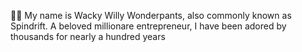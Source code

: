 🐑🐐
My name is Wacky Willy Wonderpants, also commonly known as Spindrift.
A beloved millionare entrepreneur, I have been adored by thousands for nearly a hundred years 

<!---
WackyWillyWonderpants/WackyWillyWonderpants is a ✨ special ✨ repository because its `README.md` (this file) appears on your GitHub profile.
You can click the Preview link to take a look at your changes.
--->

